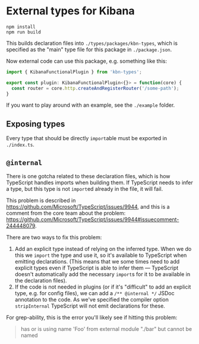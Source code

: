 # External types for Kibana

```
npm install
npm run build
```

This builds declaration files into `./types/packages/kbn-types`, which is
specified as the "main" type file for this package in `./package.json`.

Now external code can use this package, e.g. something like this:

```js
import { KibanaFunctionalPlugin } from 'kbn-types';

export const plugin: KibanaFunctionalPlugin<{}> = function(core) {
  const router = core.http.createAndRegisterRouter('/some-path');
}
```

If you want to play around with an example, see the `./example` folder.

## Exposing types

Every type that should be directly `import`able must be exported in
`./index.ts`.

## `@internal`

There is one gotcha related to these declaration files, which is how TypeScript
handles imports when building them. If TypeScript needs to infer a type, but
this type is not `import`ed already in the file, it will fail.

This problem is described in https://github.com/Microsoft/TypeScript/issues/9944,
and this is a comment from the core team about the problem:
https://github.com/Microsoft/TypeScript/issues/9944#issuecomment-244448079.

There are two ways to fix this problem:

1. Add an explicit type instead of relying on the inferred type. When we do this
   we `import` the type and use it, so it's available to TypeScript when
   emitting declarations. (This means that we some times need to add explicit
   types even if TypeScript is able to infer them — TypeScript doesn't
   automatically add the necessary `import`s for it to be available in the
   declaration files).
2. If the code is not needed in plugins (or if it's "difficult" to add an
   explicit type, e.g. for config files), we can add a `/** @internal */`
   JSDoc annotation to the code. As we've specified the compiler option
   `stripInternal` TypeScript will not emit declarations for these.

For grep-ability, this is the error you'll likely see if hitting this problem:

> has or is using name 'Foo' from external module "./bar" but cannot be named
